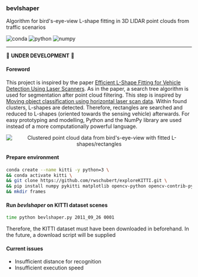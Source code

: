 ### bevlshaper
Algorithm for bird's-eye-view L-shape fitting in 3D LIDAR point clouds from traffic scenarios

![conda](https://img.shields.io/badge/Conda-4.7.5-green.svg)
![python](https://img.shields.io/badge/Python-3.8.1-yellow.svg)
![numpy](https://img.shields.io/badge/NumPy-1.18.1-blue.svg)

---

:hammer: **UNDER DEVELOPMENT** :wrench:

#### Foreword
This project is inspired by the paper [Efficient L-Shape Fitting for Vehicle Detection Using Laser Scanners](https://www.ri.cmu.edu/wp-content/uploads/2017/07/Xiao-2017-Efficient-L-Shape-Fitting.pdf).
As in the paper, a search tree algorithm is used for segmentation after point cloud filtering.
This step is inspired by [Moving object classification using horizontal laser scan data](https://www.researchgate.net/profile/Huijing_Zhao/publication/224557150_Moving_object_classification_using_horizontal_laser_scan_data/links/00b7d520b05aa1a131000000/Moving-object-classification-using-horizontal-laser-scan-data.pdf).
Within found clusters, L-shapes are detected. Therefore, rectangles are searched and reduced to L-shapes (oriented towards the sensing vehicle) afterwards.
For easy prototyping and modelling, Python and the NumPy library are used instead of a more computationally powerful language.
<p align="center">
    <img src="pcl_lshapes.gif" alt="Clustered point cloud data from bird's-eye-view with fitted L-shapes/rectangles"/>
</p>

#### Prepare environment
```bash
conda create --name kitti -y python=3 \
&& conda activate kitti \
&& git clone https://github.com/rwschubert/exploreKITTI.git \
&& pip install numpy pykitti matplotlib opencv-python opencv-contrib-python moviepy \
&& mkdir frames
```

#### Run _bevlshaper_ on KITTI dataset scenes
```bash
time python bevlshaper.py 2011_09_26 0001
```
Therefore, the KITTI dataset must have been downloaded in beforehand.
In the future, a download script will be supplied

#### Current issues
- Insufficient distance for recognition
- Insufficient execution speed

